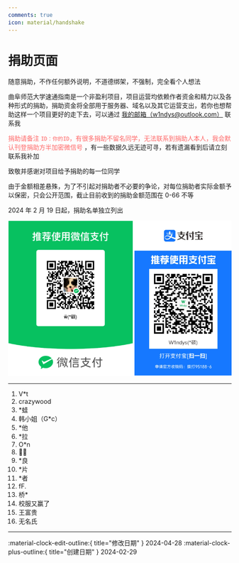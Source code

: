 ```yaml
---
comments: true
icon: material/handshake
---
```

# 捐助页面

随意捐助，不作任何额外说明，不道德绑架，不强制，完全看个人想法

曲阜师范大学速通指南是一个非盈利项目，项目运营均依赖作者资金和精力以及各种形式的捐助，捐助资金将全部用于服务器、域名以及其它运营支出，若你也想帮助这样一个项目更好的走下去，可以通过 [我的邮箱（w1ndys@outlook.com）](mailto:w1ndys@outlook.com) 联系我    

<span style="color:#FF6666;"> 捐助请备注 `ID：你的ID`，有很多捐助不留名同学，无法联系到捐助人本人，我会默认刊登捐助方半加密微信号 </span>，有一些数据久远无迹可寻，若有遗漏看到后请立刻联系我补加

致敬并感谢对项目给予捐助的每一位同学

由于金额相差悬殊，为了不引起对捐助者不必要的争论，对每位捐助者实际金额予以保密，只会公开范围，截止目前收到的捐助金额范围在 0-66 不等

2024 年 2 月 19 日起，捐助名单独立列出

![捐助](./vxzfb_reward.png)

---

1. V*t
2. crazywood
3. *蛙
4. 韩小姐（G*c）
5. *他 
6. *拉
7. O*n
8. 🍳🍅
9. *良
10. *片
11. *者
12. fF.
13. 桥*
14. 校服又赢了
15. 王富贵
16. 无名氏


---

:material-clock-edit-outline:{ title="修改日期" } 2024-04-28
:material-clock-plus-outline:{ title="创建日期" } 2024-02-29
